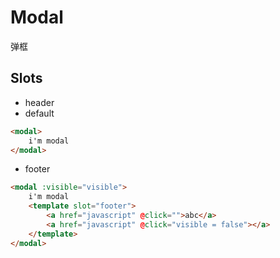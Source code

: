 Modal
==============
弹框


## Slots

* header
* default

```html
<modal>
    i'm modal
</modal>
```

* footer

```html
<modal :visible="visible">
    i'm modal
    <template slot="footer">
        <a href="javascript" @click="">abc</a>
        <a href="javascript" @click="visible = false"></a>
    </template>
</modal>   
```